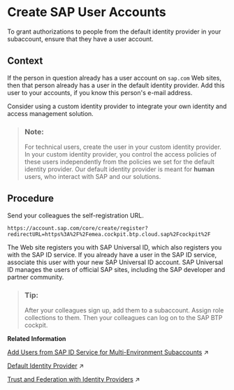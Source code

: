 <!-- copy51ec990e1d6e42468eafb733a503c92b -->

# Create SAP User Accounts

To grant authorizations to people from the default identity provider in your subaccount, ensure that they have a user account.



## Context

If the person in question already has a user account on `sap.com` Web sites, then that person already has a user in the default identity provider. Add this user to your accounts, if you know this person's e-mail address.

Consider using a custom identity provider to integrate your own identity and access management solution.

> ### Note:  
> For technical users, create the user in your custom identity provider. In your custom identity provider, you control the access policies of these users independently from the policies we set for the default identity provider. Our default identity provider is meant for **human** users, who interact with SAP and our solutions.



## Procedure

Send your colleagues the self-registration URL.

`https://account.sap.com/core/create/register?redirectURL=https%3A%2F%2Femea.cockpit.btp.cloud.sap%2Fcockpit%2F`

The Web site registers you with SAP Universal ID, which also registers you with the SAP ID service. If you already have a user in the SAP ID service, associate this user with your new SAP Universal ID account. SAP Universal ID manages the users of official SAP sites, including the SAP developer and partner community.

> ### Tip:  
> After your colleagues sign up, add them to a subaccount. Assign role collections to them. Then your colleagues can log on to the SAP BTP cockpit.

**Related Information**  


[Add Users from SAP ID Service for Multi-Environment Subaccounts](https://help.sap.com/viewer/65de2977205c403bbc107264b8eccf4b/Cloud/en-US/760ab77e5afd4c15ae70ec7ff59e02ef.html "Before you can assign role collection to a user from SAP ID service, ensure that this user exists in your subaccount.") :arrow_upper_right:

[Default Identity Provider](https://help.sap.com/viewer/65de2977205c403bbc107264b8eccf4b/Cloud/en-US/d6a8db70bdde459f92f2837349f95090.html "SAP ID service is the default identity provider for both platform users and business users (in applications) at SAP BTP. You can start using it without further configuration.") :arrow_upper_right:

[Trust and Federation with Identity Providers](https://help.sap.com/viewer/65de2977205c403bbc107264b8eccf4b/Cloud/en-US/cb1bc8f1bd5c482e891063960d7acd78.html "When setting up accounts you need to assign users. While we provide you with your first users from the default identity provider to get you started, your organization has identity providers that you want to integrate.") :arrow_upper_right:

